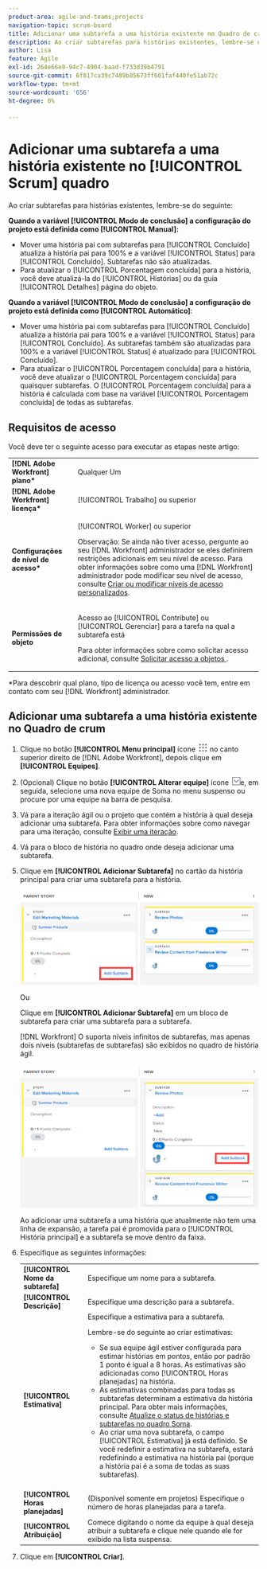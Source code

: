```yaml
---
product-area: agile-and-teams;projects
navigation-topic: scrum-board
title: Adicionar uma subtarefa a uma história existente no Quadro de crum
description: Ao criar subtarefas para histórias existentes, lembre-se da configuração Modo de conclusão do projeto, pois isso afeta a forma como as histórias são atualizadas.
author: Lisa
feature: Agile
exl-id: 264e66e9-94c7-4904-baad-f733d39b4791
source-git-commit: 6f817ca39c7489b85673ff601faf440fe51ab72c
workflow-type: tm+mt
source-wordcount: '656'
ht-degree: 0%

---
```


# Adicionar uma subtarefa a uma história existente no [!UICONTROL Scrum] quadro

Ao criar subtarefas para histórias existentes, lembre-se do seguinte:

**Quando a variável [!UICONTROL Modo de conclusão] a configuração do projeto está definida como [!UICONTROL Manual]:**

* Mover uma história pai com subtarefas para [!UICONTROL Concluído] atualiza a história pai para 100% e a variável [!UICONTROL Status] para [!UICONTROL Concluído]. Subtarefas não são atualizadas.
* Para atualizar o [!UICONTROL Porcentagem concluída] para a história, você deve atualizá-la do [!UICONTROL Histórias] ou da guia [!UICONTROL Detalhes] página do objeto.

**Quando a variável [!UICONTROL Modo de conclusão] a configuração do projeto está definida como [!UICONTROL Automático]**:

* Mover uma história pai com subtarefas para [!UICONTROL Concluído] atualiza a história pai para 100% e a variável [!UICONTROL Status] para [!UICONTROL Concluído]. As subtarefas também são atualizadas para 100% e a variável [!UICONTROL Status] é atualizado para [!UICONTROL Concluído].
* Para atualizar o [!UICONTROL Porcentagem concluída] para a história, você deve atualizar o [!UICONTROL Porcentagem concluída] para quaisquer subtarefas. O [!UICONTROL Porcentagem concluída] para a história é calculada com base na variável [!UICONTROL Porcentagem concluída] de todas as subtarefas.

## Requisitos de acesso

Você deve ter o seguinte acesso para executar as etapas neste artigo:

<table style="table-layout:auto"> 
 <col> 
 </col> 
 <col> 
 </col> 
 <tbody> 
  <tr> 
   <td role="rowheader"><strong>[!DNL Adobe Workfront] plano*</strong></td> 
   <td> <p>Qualquer Um</p> </td> 
  </tr> 
  <tr> 
   <td role="rowheader"><strong>[!DNL Adobe Workfront] licença*</strong></td> 
   <td> <p>[!UICONTROL Trabalho] ou superior</p> </td> 
  </tr> 
  <tr> 
   <td role="rowheader"><strong>Configurações de nível de acesso*</strong></td> 
   <td> <p>[!UICONTROL Worker] ou superior</p> <p>Observação: Se ainda não tiver acesso, pergunte ao seu [!DNL Workfront] administrador se eles definirem restrições adicionais em seu nível de acesso. Para obter informações sobre como uma [!DNL Workfront] administrador pode modificar seu nível de acesso, consulte <a href="../../../administration-and-setup/add-users/configure-and-grant-access/create-modify-access-levels.md" class="MCXref xref">Criar ou modificar níveis de acesso personalizados</a>.</p> </td> 
  </tr> 
  <tr> 
   <td role="rowheader"><strong>Permissões de objeto</strong></td> 
   <td> <p>Acesso ao [!UICONTROL Contribute] ou [!UICONTROL Gerenciar] para a tarefa na qual a subtarefa está</p> <p>Para obter informações sobre como solicitar acesso adicional, consulte <a href="../../../workfront-basics/grant-and-request-access-to-objects/request-access.md" class="MCXref xref">Solicitar acesso a objetos </a>.</p> </td> 
  </tr> 
 </tbody> 
</table>

&#42;Para descobrir qual plano, tipo de licença ou acesso você tem, entre em contato com seu [!DNL Workfront] administrador.

## Adicionar uma subtarefa a uma história existente no Quadro de crum

1. Clique no botão **[!UICONTROL Menu principal]** ícone ![](assets/main-menu-icon.png) no canto superior direito de [!DNL Adobe Workfront], depois clique em **[!UICONTROL Equipes]**.

1. (Opcional) Clique no botão **[!UICONTROL Alterar equipe]** ícone ![Ícone Alternar equipe](assets/switch-team-icon.png)e, em seguida, selecione uma nova equipe de Soma no menu suspenso ou procure por uma equipe na barra de pesquisa.

1. Vá para a iteração ágil ou o projeto que contém a história à qual deseja adicionar uma subtarefa. Para obter informações sobre como navegar para uma iteração, consulte [Exibir uma iteração](../../../agile/use-scrum-in-an-agile-team/iterations/view-iteration.md).
1. Vá para o bloco de história no quadro onde deseja adicionar uma subtarefa.
1. Clique em **[!UICONTROL Adicionar Subtarefa]** no cartão da história principal para criar uma subtarefa para a história.

   ![Adicionar subtarefa](assets/agile-story-addsubtask-NWE.png)

   Ou

   Clique em **[!UICONTROL Adicionar Subtarefa]** em um bloco de subtarefa para criar uma subtarefa para a subtarefa.

   [!DNL Workfront] O suporta níveis infinitos de subtarefas, mas apenas dois níveis (subtarefas de subtarefas) são exibidos no quadro de história ágil.

   ![Adicionar subtarefa](assets/agile-story-addsubtask2-NWE.png)

   Ao adicionar uma subtarefa a uma história que atualmente não tem uma linha de expansão, a tarefa pai é promovida para o [!UICONTROL História principal] e a subtarefa se move dentro da faixa.

1. Especifique as seguintes informações:

   <table style="table-layout:auto">
    <col>
    <col>
    <tbody>
     <tr>
      <td role="rowheader"><strong>[!UICONTROL Nome da subtarefa]</strong></td>
      <td> Especifique um nome para a subtarefa.</td>
     </tr>
     <tr>
      <td role="rowheader"><strong>[!UICONTROL Descrição]</strong></td>
      <td>Especifique uma descrição para a subtarefa.</td>
     </tr>
     <tr>
      <td role="rowheader"><strong>[!UICONTROL Estimativa]</strong></td>
      <td>Especifique a estimativa para a subtarefa.<br><p>Lembre-se do seguinte ao criar estimativas:</p>
       <ul>
        <li>Se sua equipe ágil estiver configurada para estimar histórias em pontos, então por padrão 1 ponto é igual a 8 horas. As estimativas são adicionadas como [!UICONTROL Horas planejadas] na história.</li>
        <li>As estimativas combinadas para todas as subtarefas determinam a estimativa da história principal. Para obter mais informações, consulte <a href="../../../agile/use-scrum-in-an-agile-team/scrum-board/update-status-of-stories-and-subtasks.md" class="MCXref xref">Atualize o status de histórias e subtarefas no quadro Soma</a>.</li>
        <li>Ao criar uma nova subtarefa, o campo [!UICONTROL Estimativa] já está definido. Se você redefinir a estimativa na subtarefa, estará redefinindo a estimativa na história pai (porque a história pai é a soma de todas as suas subtarefas).</li>
       </ul><br></td>
     </tr>
     <tr>
      <td role="rowheader"><strong>[!UICONTROL Horas planejadas]</strong></td>
      <td> (Disponível somente em projetos) Especifique o número de horas planejadas para a tarefa.</td>
     </tr>
     <tr>
      <td role="rowheader"><strong>[!UICONTROL Atribuição]</strong></td>
      <td>Comece digitando o nome da equipe à qual deseja atribuir a subtarefa e clique nele quando ele for exibido na lista suspensa.</td>
     </tr>
    </tbody>
   </table>

1. Clique em **[!UICONTROL Criar]**.
